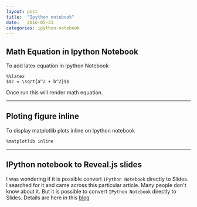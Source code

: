 ```yaml
---
layout: post
title:  "Ipython notebook"
date:   2016-05-31
categories: ipython-notebook
---
```


## Math Equation in Ipython Notebook

To add latex equation in Ipython Notebook
```ipython
%%latex
$$c = \sqrt{a^2 + b^2}$$
```

Once run this will render math equation.



---
## Ploting figure inline

To display matplotlib plots inline on Ipython notebook

```ipython
%matplotlib inline
```


---
## IPython notebook to Reveal.js slides

I was wondering if it is possible convert `IPython Notebook` 
directly to Slides. I searched for it and came across 
this particular article. Many people don't know about it. 
But it is possible to convert `IPython Notebook` directly to 
Slides. Details are here in this 
[blog](http://www.damian.oquanta.info/posts/make-your-slides-with-ipython.html)

